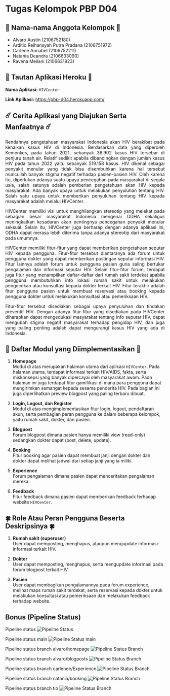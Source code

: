 # Tugas Kelompok PBP D04

## 🎋 Nama-nama Anggota Kelompok 🎋

- Alvaro Austin (2106752180)
- Arditio Reihansyah Putra Pradana (2106751972)
- Carlene Annabel (2106752211)
- Natania Deandra (2106633090)
- Ravena Meilani (2106631923)

## 🌈 Tautan Aplikasi Heroku 🌈

**Nama Aplikasi:** `HIVCenter`

**Link Aplikasi:** https://pbp-d04.herokuapp.com/ 

## ☄️ Cerita Aplikasi yang Diajukan Serta Manfaatnya ☄️

<p align="justify"> Rendahnya pengetahuan masyarakat Indonesia akan HIV berakibat pada kenaikan kasus HIV di Indonesia. Berdasarkan data yang diperoleh Kemenkes, pada tahun 2021, sebanyak 36.902 kasus HIV tersebar di penjuru tanah air. Relatif sedikit apabila dibandingkan dengan jumlah kasus HIV pada tahun 2022 yaitu sebanyak 519.158 kasus.  HIV dikenal sebagai penyakit menular yang tidak bisa disembuhkan karena hal tersebut muncullah banyak stigma negatif terhadap pasien-pasien HIV. Oleh karena itu, diperlukan adanya suatu upaya pencegahan pada masyarakat di segala usia, salah satunya adalah pemberian pengetahuan akan HIV kepada masyarakat. Ada banyak upaya untuk melakukan penyuluhan tentang HIV. Salah satu upaya untuk memberikan penyuluhan tentang HIV kepada masyarakat adalah melalui HIVCenter. </p>

<p align="justify"> HIVCenter memiliki visi untuk menghilangkan stereotip yang melekat pada sebagian besar masyarakat Indonesia mengenai ODHA sekaligus meningkatkan kesadaran akan pentingnya pencegahan penyakit menular seksual. Selain itu, HIVCenter juga berharap dengan adanya aplikasi ini, ODHA dapat merasa lebih diterima tanpa adanya stereotip dari masyarakat pada umumnya. </p>

<p align="justify"> HIVCenter memiliki fitur-fitur yang dapat memberikan pengetahuan seputar HIV kepada pengguna. Fitur-fitur tersebut diantaranya ada forum untuk pengguna dokter yang dapat memberikan postingan seputar informasi HIV. Fitur lainnya adalah forum untuk pengguna pasien guna saling bertukar pengalaman dan informasi seputar HIV. Selain fitur-fitur forum, terdapat juga fitur yang menampilkan daftar-daftar dari rumah sakit terdekat apabila pengguna membutuhkan info lokasi rumah sakit untuk melakukan pengecekan atau konsultasi kepada dokter terkait HIV. Fitur terakhir adalah fitur pengguna pasien untuk membuat reservasi atau booking kepada pengguna dokter untuk melakukan konsultasi atau pemeriksaan HIV. </p>

<p align="justify"> Fitur-fitur tersebut disediakan sebagai upaya penyuluhan dan tindakan preventif HIV. Dengan adanya fitur-fitur yang disediakan pada HIVCenter diharapkan dapat mengedukasi masyarakat tentang info seputar HIV, dapat mengubah stigma negatif masyarakat terhadap pengidap HIV, dan juga yang paling penting adalah dapat mengurangi kasus HIV yang ada di Indonesia. </p>

## 💫 Daftar Modul yang Diimplementasikan 💫

1. **Homepage** <br>
    Modul di atas merupakan halaman utama dari aplikasi `HIVCenter`. Pada halaman utama, terdapat informasi terkait HIV/AIDS, fakta, serta miskonsepsi yang banyak dipercayai oleh masyarakat awam. Pada halaman ini juga terdapat fitur gamifikasi di mana para pengguna dapat mengirimkan semangat kepada sesama penderita HIV. Pada bagian ini juga diperlihatkan preview blogpost yang paling terbaru dibuat.

2. **Login, Logout, dan Register** <br>
    Modul di atas mengimplementasikan fitur login, logout, pendaftaran akun, serta pembagian peran pengguna ke dalam beberapa kelompok, yaitu rumah sakit, dokter, dan pasien.
    
3. **Blogpost** <br>
    Forum blogpost dimana pasien hanya memiliki view (read-only) sedangkan dokter dapat (post, delete, update).
    
4. **Booking** <br>
    Fitur booking agar pasien dapat membuat janji dengan dokter dan dokter dapat melihat jadwal dari setiap janji yang ia miliki.
    
5. **Experience** <br>
    Forum pengalaman dimana pasien dapat menceritakan pengalaman mereka.
    
6. **Feedback** <br>
    Fitur feedback dimana pasien dapat memberikan feedback terhadap website `HIVCenter`.

## 🍀 Role Atau Peran Pengguna Beserta Deskripsinya 🍀

1. **Rumah sakit (superuser)** <br>
    User dapat memposting, menghapus, ataupun mengupdate informasi-informasi terkait HIV.
    
2. **Dokter** <br>
    User dapat memposting, menghapus, serta mengupdate informasi pada forum blogpost terkait HIV.
    
3. **Pasien** <br>
    User dapat membagikan pengalamannya pada forum experience, melihat maps rumah sakit terdekat, serta reservasi kepada dokter untuk melakukan konsultasi atau pemeriksaan dan melakukan feedback terhadap website.

## Bonus (Pipeline Status)
<label> Pipeline status </label>
 ![Pipeline Status](https://github.com/Emilicos/D04-PBP/actions/workflows/dpl.yml/badge.svg)

<label> Pipeline status main</label>
![Pipeline Status main](https://github.com/Emilicos/D04-PBP/actions/workflows/dpl.yml/badge.svg?branch=main)

<label> Pipeline status branch alvaro/homepage </label>
![Pipeline Status Branch](https://github.com/Emilicos/D04-PBP/actions/workflows/dpl.yml/badge.svg?branch=alvaro/homepage)

<label> Pipeline status branch alvaro/blogposts </label>
![Pipeline Status Branch](https://github.com/Emilicos/D04-PBP/actions/workflows/dpl.yml/badge.svg?branch=alvaro/blogposts)


<label> Pipeline status branch carlenee/Experience </label>
![Pipeline Status Branch](https://github.com/Emilicos/D04-PBP/actions/workflows/dpl.yml/badge.svg?branch=carlenee/Experience)

<label> Pipeline status branch natania/booking </label>
![Pipeline Status Branch](https://github.com/Emilicos/D04-PBP/actions/workflows/dpl.yml/badge.svg?branch=natania/booking)

<label> Pipeline status branch tio </label>
![Pipeline Status Branch](https://github.com/Emilicos/D04-PBP/actions/workflows/dpl.yml/badge.svg?branch=tio)
